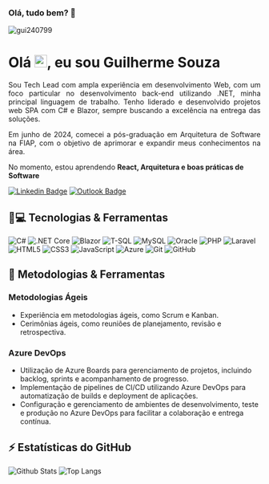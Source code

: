 ### Olá, tudo bem? :metal:

<p align="left"><img src="https://komarev.com/ghpvc/?username=gui240799" alt="gui240799" /></p>

<h1 align="justify"> Olá <img src="https://media.giphy.com/media/hvRJCLFzcasrR4ia7z/giphy.gif" width="25px">, eu sou Guilherme Souza</h1>
<p align="justify">Sou Tech Lead com ampla experiência em desenvolvimento Web, com um foco particular no desenvolvimento back-end utilizando .NET, minha principal linguagem de trabalho. Tenho liderado e desenvolvido projetos web SPA com C# e Blazor, sempre buscando a excelência na entrega das soluções.</p>

<p align="justify">Em junho de 2024, comecei a pós-graduação em Arquitetura de Software na FIAP, com o objetivo de aprimorar e expandir meus conhecimentos na área.</p>

No momento, estou aprendendo **React, Arquitetura e boas práticas de Software**

[![Linkedin Badge](https://img.shields.io/badge/-Guilherme%20Souza-blue?style=flat-square&logo=Linkedin&logoColor=white&link=https://www.linkedin.com/in/guilherme-souza-7813491a4/)](https://www.linkedin.com/in/guilherme-souza-7813491a4/)
[![Outlook Badge](https://img.shields.io/badge/-gui240799@outlook.com-c14438?style=flat-square&logo=Microsoft-Outlook&logoColor=white&link=mailto:gui240799@outlook.com)](mailto:gui240799@outlook.com)

## 🚀💻 Tecnologias & Ferramentas

![C#](https://img.shields.io/badge/-C%23-239120?style=flat-square&logo=c-sharp&logoColor=white)
![.NET Core](https://img.shields.io/badge/-.NET%20Core-512BD4?style=flat-square&logo=dot-net&logoColor=white)
![Blazor](https://img.shields.io/badge/-Blazor-512BD4?style=flat-square&logo=blazor&logoColor=white)
![T-SQL](https://img.shields.io/badge/-T--SQL-CC2927?style=flat-square&logo=microsoft-sql-server&logoColor=white)
![MySQL](https://img.shields.io/badge/-MySQL-4479A1?style=flat-square&logo=mysql&logoColor=white)
![Oracle](https://img.shields.io/badge/-Oracle-F80000?style=flat-square&logo=oracle&logoColor=white)
![PHP](https://img.shields.io/badge/-PHP-777BB4?style=flat-square&logo=php&logoColor=white)
![Laravel](https://img.shields.io/badge/-Laravel-FF2D20?style=flat-square&logo=laravel&logoColor=white)
![HTML5](https://img.shields.io/badge/-HTML5-E34F26?style=flat-square&logo=html5&logoColor=white)
![CSS3](https://img.shields.io/badge/-CSS3-1572B6?style=flat-square&logo=css3)
![JavaScript](https://img.shields.io/badge/-JavaScript-F7DF1E?style=flat-square&logo=javascript&logoColor=black)
![Azure](https://img.shields.io/badge/-Azure-0078D4?style=flat-square&logo=microsoft-azure&logoColor=white)
![Git](https://img.shields.io/badge/-Git-F05032?style=flat-square&logo=git&logoColor=white)
![GitHub](https://img.shields.io/badge/-GitHub-181717?style=flat-square&logo=github&logoColor=white)

## 🔧 Metodologias & Ferramentas

### Metodologias Ágeis
- Experiência em metodologias ágeis, como Scrum e Kanban.
- Cerimônias ágeis, como reuniões de planejamento, revisão e retrospectiva.

### Azure DevOps
- Utilização de Azure Boards para gerenciamento de projetos, incluindo backlog, sprints e acompanhamento de progresso.
- Implementação de pipelines de CI/CD utilizando Azure DevOps para automatização de builds e deployment de aplicações.
- Configuração e gerenciamento de ambientes de desenvolvimento, teste e produção no Azure DevOps para facilitar a colaboração e entrega contínua.

## ⚡ Estatísticas do GitHub

![Github Stats](https://github-readme-stats.vercel.app/api?username=gui240799&show_icons=true&count_private=true&include_all_commits=true)
![Top Langs](https://github-readme-stats.vercel.app/api/top-langs/?username=gui240799&hide=TeX&layout=compact)
